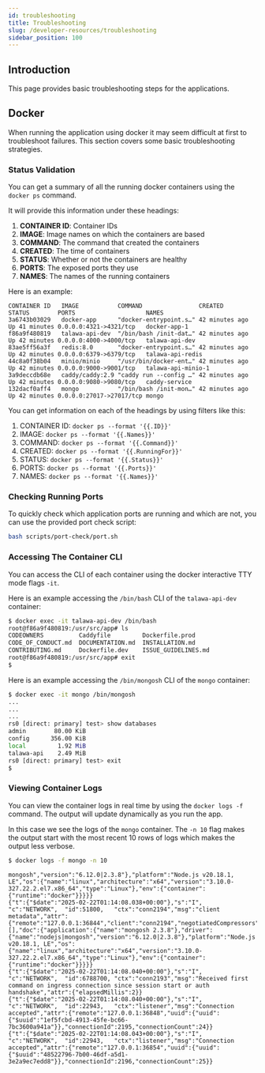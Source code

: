 ```yaml
---
id: troubleshooting
title: Troubleshooting
slug: /developer-resources/troubleshooting
sidebar_position: 100
---
```


## Introduction

This page provides basic troubleshooting steps for the applications.

## Docker

When running the application using docker it may seem difficult at first to troubleshoot failures. This section covers some basic troubleshooting strategies.

### Status Validation

You can get a summary of all the running docker containers using the `docker ps` command.

It will provide this information under these headings:

1. **CONTAINER ID**: Container IDs
1. **IMAGE**: Image names on which the containers are based
1. **COMMAND**: The command that created the containers
1. **CREATED**: The time of containers
1. **STATUS**: Whether or not the containers are healthy
1. **PORTS**: The exposed ports they use
1. **NAMES**: The names of the running containers

Here is an example:

```
CONTAINER ID   IMAGE           COMMAND                CREATED        STATUS        PORTS                    NAMES
3a6743b03029   docker-app      "docker-entrypoint.s…" 42 minutes ago Up 41 minutes 0.0.0.0:4321->4321/tcp   docker-app-1
f86a9f480819   talawa-api-dev  "/bin/bash /init-dat…" 42 minutes ago Up 42 minutes 0.0.0.0:4000->4000/tcp   talawa-api-dev
83ae5ff56a3f   redis:8.0       "docker-entrypoint.s…" 42 minutes ago Up 42 minutes 0.0.0.0:6379->6379/tcp   talawa-api-redis
44c8a0f38b04   minio/minio     "/usr/bin/docker-ent…" 42 minutes ago Up 42 minutes 0.0.0.0:9000->9001/tcp   talawa-api-minio-1
3a9deccdb68e   caddy/caddy:2.9 "caddy run --config …" 42 minutes ago Up 42 minutes 0.0.0.0:9080->9080/tcp   caddy-service
132dacf0aff4   mongo           "/bin/bash /init-mon…" 42 minutes ago Up 42 minutes 0.0.0.0:27017->27017/tcp mongo
```

You can get information on each of the headings by using filters like this:

1. CONTAINER ID: `docker ps --format '{{.ID}}'`
1. IMAGE: `docker ps --format '{{.Names}}'`
1. COMMAND: `docker ps --format '{{.Command}}'`
1. CREATED: `docker ps --format '{{.RunningFor}}'`
1. STATUS: `docker ps --format '{{.Status}}'`
1. PORTS: `docker ps --format '{{.Ports}}'`
1. NAMES: `docker ps --format '{{.Names}}'`

### Checking Running Ports

To quickly check which application ports are running and which are not, you can use the provided port check script:

```bash
bash scripts/port-check/port.sh
```

### Accessing The Container CLI

You can access the CLI of each container using the docker interactive TTY mode flags `-it`.

Here is an example accessing the `/bin/bash` CLI of the `talawa-api-dev` container:

```bash
$ docker exec -it talawa-api-dev /bin/bash
root@f86a9f480819:/usr/src/app# ls
CODEOWNERS          Caddyfile         Dockerfile.prod
CODE_OF_CONDUCT.md  DOCUMENTATION.md  INSTALLATION.md
CONTRIBUTING.md     Dockerfile.dev    ISSUE_GUIDELINES.md
root@f86a9f480819:/usr/src/app# exit
$
```

Here is an example accessing the `/bin/mongosh` CLI of the `mongo` container:

```bash
$ docker exec -it mongo /bin/mongosh
...
...
...
rs0 [direct: primary] test> show databases
admin        80.00 KiB
config      356.00 KiB
local         1.92 MiB
talawa-api    2.49 MiB
rs0 [direct: primary] test> exit
$
```

### Viewing Container Logs

You can view the container logs in real time by using the `docker logs -f` command. The output will update dynamically as you run the app.

In this case we see the logs of the `mongo` container. The `-n 10` flag makes the output start with the most recent 10 rows of logs which makes the output less verbose.

```bash
$ docker logs -f mongo -n 10
```

```
mongosh","version":"6.12.0|2.3.8"},"platform":"Node.js v20.18.1, LE","os":{"name":"linux","architecture":"x64","version":"3.10.0-327.22.2.el7.x86_64","type":"Linux"},"env":{"container":{"runtime":"docker"}}}}}
{"t":{"$date":"2025-02-22T01:14:08.038+00:00"},"s":"I",  "c":"NETWORK",  "id":51800,   "ctx":"conn2194","msg":"client metadata","attr":{"remote":"127.0.0.1:36844","client":"conn2194","negotiatedCompressors":[],"doc":{"application":{"name":"mongosh 2.3.8"},"driver":{"name":"nodejs|mongosh","version":"6.12.0|2.3.8"},"platform":"Node.js v20.18.1, LE","os":{"name":"linux","architecture":"x64","version":"3.10.0-327.22.2.el7.x86_64","type":"Linux"},"env":{"container":{"runtime":"docker"}}}}}
{"t":{"$date":"2025-02-22T01:14:08.040+00:00"},"s":"I",  "c":"NETWORK",  "id":6788700, "ctx":"conn2193","msg":"Received first command on ingress connection since session start or auth handshake","attr":{"elapsedMillis":2}}
{"t":{"$date":"2025-02-22T01:14:08.040+00:00"},"s":"I",  "c":"NETWORK",  "id":22943,   "ctx":"listener","msg":"Connection accepted","attr":{"remote":"127.0.0.1:36848","uuid":{"uuid":{"$uuid":"1ef5fcbd-4913-45fe-bc66-7bc3600a941a"}},"connectionId":2195,"connectionCount":24}}
{"t":{"$date":"2025-02-22T01:14:08.043+00:00"},"s":"I",  "c":"NETWORK",  "id":22943,   "ctx":"listener","msg":"Connection accepted","attr":{"remote":"127.0.0.1:36854","uuid":{"uuid":{"$uuid":"48522796-7b00-46df-a5d1-3e2a9ec7edd8"}},"connectionId":2196,"connectionCount":25}}
```
